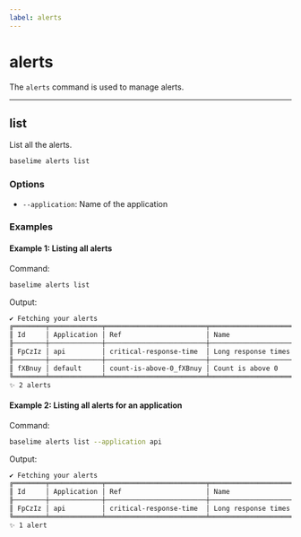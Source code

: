 ```yaml
---
label: alerts
---
```


# alerts

The `alerts` command is used to manage alerts.

---

## list

List all the alerts.

```bash #
baselime alerts list
```

### Options

- `--application`: Name of the application


### Examples

#### Example 1: Listing all alerts

Command:

```bash #
baselime alerts list
```

Output:

```txt
✔ Fetching your alerts
╔════════╤═════════════╤═════════════════════════╤═════════════════════════╤═══════════════════════════╗
║ Id     │ Application │ Ref                     │ Name                    │ Created                   ║
╟────────┼─────────────┼─────────────────────────┼─────────────────────────┼───────────────────────────╢
║ FpCzIz │ api         │ critical-response-time  │ Long response times     │ 2022-05-13T19:53:09+00:00 ║
╟────────┼─────────────┼─────────────────────────┼─────────────────────────┼───────────────────────────╢
║ fXBnuy │ default     │ count-is-above-0_fXBnuy │ Count is above 0        │ 2022-05-12T15:06:27+00:00 ║
╚════════╧═════════════╧═════════════════════════╧═════════════════════════╧═══════════════════════════╝
✨ 2 alerts
```

#### Example 2: Listing all alerts for an application

Command:

```bash #
baselime alerts list --application api
```

Output:

```txt
✔ Fetching your alerts
╔════════╤═════════════╤═════════════════════════╤═════════════════════════╤═══════════════════════════╗
║ Id     │ Application │ Ref                     │ Name                    │ Created                   ║
╟────────┼─────────────┼─────────────────────────┼─────────────────────────┼───────────────────────────╢
║ FpCzIz │ api         │ critical-response-time  │ Long response times     │ 2022-05-13T19:53:09+00:00 ║
╚════════╧═════════════╧═════════════════════════╧═════════════════════════╧═══════════════════════════╝
✨ 1 alert
```